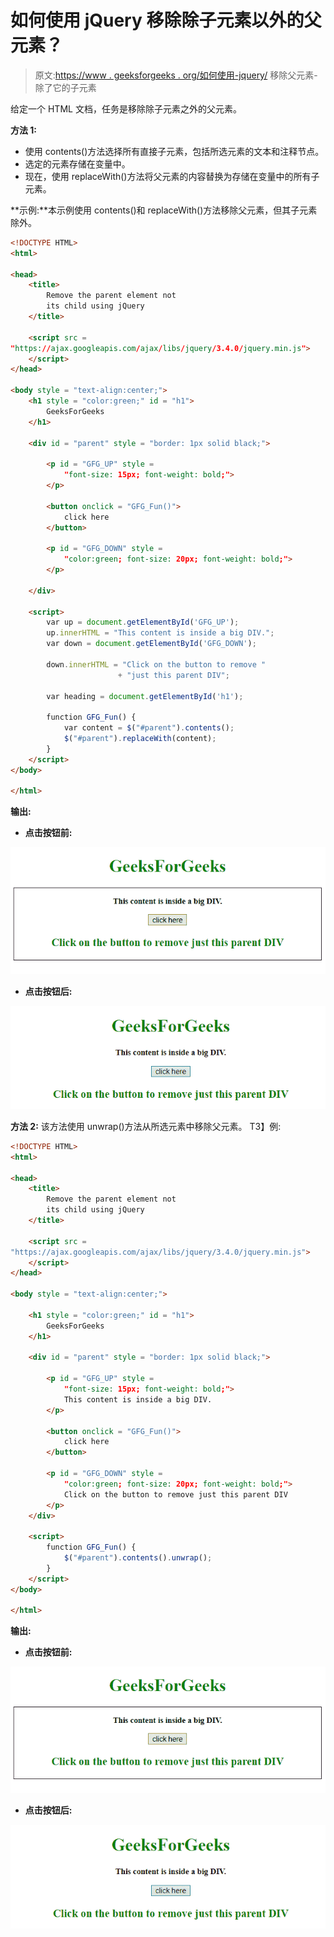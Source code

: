 # 如何使用 jQuery 移除除子元素以外的父元素？

> 原文:[https://www . geeksforgeeks . org/如何使用-jquery/](https://www.geeksforgeeks.org/how-to-remove-parent-element-except-its-child-element-using-jquery/) 移除父元素-除了它的子元素

给定一个 HTML 文档，任务是移除除子元素之外的父元素。

**方法 1:**

*   使用 contents()方法选择所有直接子元素，包括所选元素的文本和注释节点。
*   选定的元素存储在变量中。
*   现在，使用 replaceWith()方法将父元素的内容替换为存储在变量中的所有子元素。

**示例:**本示例使用 contents()和 replaceWith()方法移除父元素，但其子元素除外。

```html
<!DOCTYPE HTML> 
<html> 

<head> 
    <title> 
        Remove the parent element not
        its child using jQuery
    </title>

    <script src = 
"https://ajax.googleapis.com/ajax/libs/jquery/3.4.0/jquery.min.js">
    </script>
</head>

<body style = "text-align:center;"> 
    <h1 style = "color:green;" id = "h1"> 
        GeeksForGeeks 
    </h1>

    <div id = "parent" style = "border: 1px solid black;">

        <p id = "GFG_UP" style = 
            "font-size: 15px; font-weight: bold;">
        </p>

        <button onclick = "GFG_Fun()">
            click here
        </button>

        <p id = "GFG_DOWN" style =
            "color:green; font-size: 20px; font-weight: bold;">
        </p>

    </div>

    <script> 
        var up = document.getElementById('GFG_UP');
        up.innerHTML = "This content is inside a big DIV.";
        var down = document.getElementById('GFG_DOWN');

        down.innerHTML = "Click on the button to remove "
                        + "just this parent DIV";

        var heading = document.getElementById('h1');

        function GFG_Fun() {
            var content = $("#parent").contents();
            $("#parent").replaceWith(content);
        }
    </script> 
</body> 

</html>
```

**输出:**

*   **点击按钮前:**

![](img/abf3f8799539696e66dfbb07e8491e7c.png)

*   **点击按钮后:**

![](img/69df1e07baae4f714444243f27e22127.png)

**方法 2:** 该方法使用 unwrap()方法从所选元素中移除父元素。
T3】例:

```html
<!DOCTYPE HTML>
<html>

<head>
    <title>
        Remove the parent element not
        its child using jQuery
    </title>

    <script src =
"https://ajax.googleapis.com/ajax/libs/jquery/3.4.0/jquery.min.js">
    </script>
</head>

<body style = "text-align:center;">

    <h1 style = "color:green;" id = "h1">
        GeeksForGeeks
    </h1>

    <div id = "parent" style = "border: 1px solid black;">

        <p id = "GFG_UP" style =
            "font-size: 15px; font-weight: bold;">
            This content is inside a big DIV.
        </p>

        <button onclick = "GFG_Fun()">
            click here
        </button>

        <p id = "GFG_DOWN" style =
            "color:green; font-size: 20px; font-weight: bold;">
            Click on the button to remove just this parent DIV
        </p>
    </div>

    <script>
        function GFG_Fun() {
            $("#parent").contents().unwrap();
        }
    </script>
</body>

</html>
```

**输出:**

*   **点击按钮前:**

![](img/abf3f8799539696e66dfbb07e8491e7c.png)

*   **点击按钮后:**

![](img/69df1e07baae4f714444243f27e22127.png)